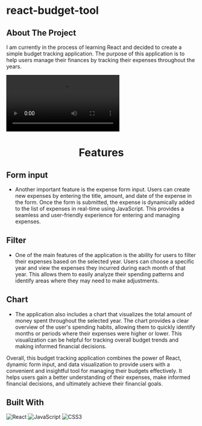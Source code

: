 # react-budget-tool
<!-- ABOUT THE PROJECT -->
## About The Project



I am currently in the process of learning React and decided to create a simple budget tracking application. The purpose of this application is to help users manage their finances by tracking their expenses throughout the years.

![alt text](./React-Budget.mov)


<h1 align="center">Features</h1>

## Form input
* Another important feature is the expense form input. Users can create new expenses by entering the title, amount, and date of the expense in the form. Once the form is submitted, the expense is dynamically added to the list of expenses in real-time using JavaScript. This provides a seamless and user-friendly experience for entering and managing expenses. 


## Filter
* One of the main features of the application is the ability for users to filter their expenses based on the selected year. Users can choose a specific year and view the expenses they incurred during each month of that year. This allows them to easily analyze their spending patterns and identify areas where they may need to make adjustments. 

## Chart
* The application also includes a chart that visualizes the total amount of money spent throughout the selected year. The chart provides a clear overview of the user's spending habits, allowing them to quickly identify months or periods where their expenses were higher or lower. This visualization can be helpful for tracking overall budget trends and making informed financial decisions.

Overall, this budget tracking application combines the power of React, dynamic form input, and data visualization to provide users with a convenient and insightful tool for managing their budgets effectively. It helps users gain a better understanding of their expenses, make informed financial decisions, and ultimately achieve their financial goals.



## Built With
![React](https://img.shields.io/badge/react-%2320232a.svg?style=for-the-badge&logo=react&logoColor=%2361DAFB)
![JavaScript](https://img.shields.io/badge/javascript-%23323330.svg?style=for-the-badge&logo=javascript&logoColor=%23F7DF1E)
![CSS3](https://img.shields.io/badge/css3-%231572B6.svg?style=for-the-badge&logo=css3&logoColor=white)



